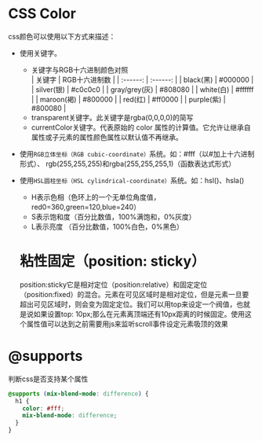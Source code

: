 # CSS Color

css颜色可以使用以下方式来描述：
- 使用关键字。
  + 关键字与RGB十六进制颜色对照   
    | 关键字 | RGB十六进制数 |
    | :------: | :------: |
    | black(黑) | #000000 |
    | silver(银) | #c0c0c0 |
    | gray/grey(灰) | #808080 |
    | white(白) | #ffffff |
    | maroon(褐) | #800000 |
    | red(红) | #ff0000 |
    | purple(紫) | #800080 |
  + transparent关键字。此关键字是rgba(0,0,0,0)的简写
  + currentColor关键字。代表原始的 color 属性的计算值。它允许让继承自属性或子元素的属性颜色属性以默认值不再继承。
    
- 使用``RGB立体坐标（RGB cubic-coordinate）``系统。如：#fff（以#加上十六进制形式）、 rgb(255,255,255)和rgba(255,255,255,1)（函数表达式形式）

- 使用``HSL圆柱坐标（HSL cylindrical-coordinate）``系统。如：hsl()、hsla()
  + H表示色相（色环上的一个无单位角度值， red0=360,green=120,blue=240）
  + S表示饱和度（百分比数值，100%满饱和，0%灰度）
  + L表示亮度 （百分比数值，100%白色，0%黑色）

  # 粘性固定（position: sticky）
    position:sticky它是相对定位（position:relative）和固定定位（position:fixed）的混合。元素在可见区域时是相对定位，但是元素一旦要超出可见区域时，则会变为固定定位。我们可以用top来设定一个阀值，也就是说如果设置top: 10px;那么在元素离顶端还有10px距离的时候固定。使用这个属性值可以达到之前需要用js来监听scroll事件设定元素吸顶的效果

# @supports

判断css是否支持某个属性
```css
@supports (mix-blend-mode: difference) {
  h1 {
    color: #fff;
    mix-blend-mode: difference;
  }
}
```